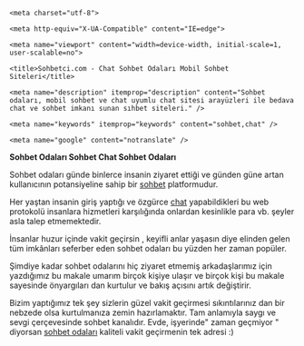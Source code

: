 <!DOCTYPE html>

<html lang="en">

<head>

    <meta charset="utf-8">

    <meta http-equiv="X-UA-Compatible" content="IE=edge">

    <meta name="viewport" content="width=device-width, initial-scale=1, user-scalable=no">

    <title>Sohbetci.com - Chat Sohbet Odaları Mobil Sohbet Siteleri</title>

    <meta name="description" itemprop="description" content="Sohbet odaları, mobil sohbet ve chat uyumlu chat sitesi arayüzleri ile bedava chat ve sohbet imkanı sunan sıhbet siteleri." />

    <meta name="keywords" itemprop="keywords" content="sohbet,chat" />  
    
    <meta name="google" content="notranslate" />

</head>

<strong>Sohbet Odaları Sohbet Chat Sohbet Odaları</strong>

<p> Sohbet odaları günde binlerce insanin ziyaret ettiği ve günden güne artan kullanıcının potansiyeline sahip bir <a href="http://www.sohbetodalari.life" title="sohbet">sohbet</a> platformudur. </p>

<p>Her yaştan insanin giriş yaptığı ve özgürce <a href="http://www.sohbetodalari.life" title="chat">chat</a> yapabildikleri bu web protokolü insanlara hizmetleri 
 karşılığında onlardan kesinlikle para vb. şeyler asla talep etmemektedir.</p>
 
<p>İnsanlar huzur içinde vakit geçirsin , keyifli anlar yaşasın diye elinden gelen tüm imkânları seferber eden sohbet odaları bu yüzden 
her zaman popüler.</p>

 <p>Şimdiye kadar sohbet odalarını hiç ziyaret etmemiş arkadaşlarımız için yazdığımız bu makale umarım birçok kişiye ulaşır 
 ve birçok kişi bu makale sayesinde önyargıları dan kurtulur ve bakış açısını artık değiştirir.</p>
 
<p>Bizim yaptığımız tek şey sizlerin güzel vakit geçirmesi sıkıntılarınız dan bir nebzede olsa kurtulmanıza zemin hazırlamaktır.
 Tam anlamıyla saygı ve sevgi çerçevesinde sohbet kanalıdır. Evde, işyerinde" zaman geçmiyor " diyorsan 
 <a href="http://www.sohbetodalari.life" title="sohbet odaları">sohbet odaları</a> kaliteli vakit geçirmenin tek adresi :)</p>
